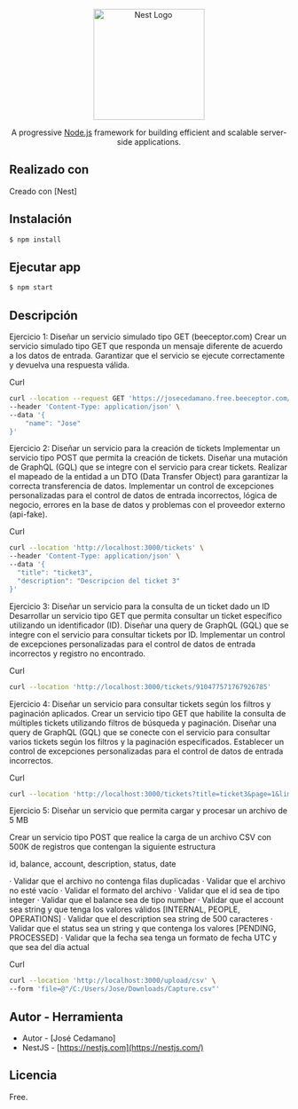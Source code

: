 <p align="center">
  <a href="http://nestjs.com/" target="blank"><img src="https://nestjs.com/img/logo-small.svg" width="200" alt="Nest Logo" /></a>
</p>

[circleci-image]: https://img.shields.io/circleci/build/github/nestjs/nest/master?token=abc123def456
[circleci-url]: https://circleci.com/gh/nestjs/nest

  <p align="center">A progressive <a href="http://nodejs.org" target="_blank">Node.js</a> framework for building efficient and scalable server-side applications.</p>
    <p align="center">


## Realizado con

Creado con [Nest]

## Instalación

```bash
$ npm install
```

## Ejecutar app

```bash
$ npm start
```


## Descripción

Ejercicio 1: Diseñar un servicio simulado tipo GET (beeceptor.com) Crear un servicio simulado tipo GET que responda un mensaje diferente de acuerdo a los datos de entrada. Garantizar que el servicio se ejecute correctamente y devuelva una respuesta válida.

Curl
```bash
curl --location --request GET 'https://josecedamano.free.beeceptor.com/' \
--header 'Content-Type: application/json' \
--data '{
    "name": "Jose"
}'
```

Ejercicio 2: Diseñar un servicio para la creación de tickets Implementar un servicio tipo POST que permita la creación de tickets. Diseñar una mutación de GraphQL (GQL) que se integre con el servicio para crear tickets. Realizar el mapeado de la entidad a un DTO (Data Transfer Object) para garantizar la correcta transferencia de datos. Implementar un control de excepciones personalizadas para el control de datos de entrada incorrectos, lógica de negocio, errores en la base de datos y problemas con el proveedor externo (api-fake).

Curl
```bash
curl --location 'http://localhost:3000/tickets' \
--header 'Content-Type: application/json' \
--data '{
  "title": "ticket3",
  "description": "Descripcion del ticket 3"
}'
```


Ejercicio 3: Diseñar un servicio para la consulta de un ticket dado un ID Desarrollar un servicio tipo GET que permita consultar un ticket específico utilizando un identificador (ID). Diseñar una query de GraphQL (GQL) que se integre con el servicio para consultar tickets por ID. Implementar un control de excepciones personalizadas para el control de datos de entrada incorrectos y registro no encontrado.

Curl
```bash
curl --location 'http://localhost:3000/tickets/910477571767926785'
```

Ejercicio 4: Diseñar un servicio para consultar tickets según los filtros y paginación aplicados. Crear un servicio tipo GET que habilite la consulta de múltiples tickets utilizando filtros de búsqueda y paginación. Diseñar una query de GraphQL (GQL) que se conecte con el servicio para consultar varios tickets según los filtros y la paginación especificados. Establecer un control de excepciones personalizadas para el control de datos de entrada incorrectos.

Curl
```bash
curl --location 'http://localhost:3000/tickets?title=ticket3&page=1&limit=10'
```

Ejercicio 5: Diseñar un servicio que permita cargar y procesar un archivo de 5 MB

Crear un servicio tipo POST que realice la carga de un archivo CSV con 500K de registros que contengan la siguiente estructura

id, balance, account, description, status, date

· Validar que el archivo no contenga filas duplicadas
· Validar que el archivo no esté vacío
· Validar el formato del archivo
· Validar que el id sea de tipo integer
· Validar que el balance sea de tipo number
· Validar que el account sea string y que tenga los valores válidos [INTERNAL, PEOPLE, OPERATIONS]
· Validar que el description sea string de 500 caracteres
· Validar que el status sea un string y que contenga los valores [PENDING, PROCESSED]
· Validar que la fecha sea tenga un formato de fecha UTC y que sea del día actual

Curl
```bash
curl --location 'http://localhost:3000/upload/csv' \
--form 'file=@"/C:/Users/Jose/Downloads/Capture.csv"'  
```

## Autor - Herramienta

- Autor - [José Cedamano]
- NestJS - [https://nestjs.com](https://nestjs.com/)

## Licencia

Free.
